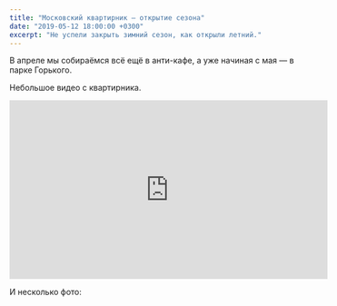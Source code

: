 ```yaml
---
title: "Московский квартирник — открытие сезона"
date: "2019-05-12 18:00:00 +0300"
excerpt: "Не успели закрыть зимний сезон, как открыли летний."
---
```


В апреле мы собираёмся всё ещё в анти-кафе, а уже начиная с мая&nbsp;&mdash; в парке Горького.

Небольшое видео с квартирника.

<div class="video-wrapper">
  <iframe width="560" height="315" src="https://www.youtube.com/embed/VAKzO4JzRT0" frameborder="0" allow="accelerometer; autoplay; encrypted-media; gyroscope; picture-in-picture" allowfullscreen></iframe>
</div>

И несколько фото:

<div class="col-lg-3 col-md-4 col-6">
  <a href="https://github.com/mark-shevchenko-name/mark-shevchenko-name.github.io/assets/10639110/fb65d862-5bea-4ed4-9ce1-2f12d3fd3c35" class="d-block mb-4 h-100">
    <img class="img-fluid img-thumbnail" src="https://github.com/mark-shevchenko-name/mark-shevchenko-name.github.io/assets/10639110/fb65d862-5bea-4ed4-9ce1-2f12d3fd3c35" alt="">
  </a>
</div>

<div class="col-lg-3 col-md-4 col-6">
  <a href="https://github.com/mark-shevchenko-name/mark-shevchenko-name.github.io/assets/10639110/df563b5a-facd-4d2d-966a-9baf36980998" class="d-block mb-4 h-100">
    <img class="img-fluid img-thumbnail" src="https://github.com/mark-shevchenko-name/mark-shevchenko-name.github.io/assets/10639110/df563b5a-facd-4d2d-966a-9baf36980998" alt="">
  </a>
</div>

<div class="col-lg-3 col-md-4 col-6">
  <a href="https://github.com/mark-shevchenko-name/mark-shevchenko-name.github.io/assets/10639110/1c0b665a-04d0-4622-9563-13eb4975c670" class="d-block mb-4 h-100">
    <img class="img-fluid img-thumbnail" src="https://github.com/mark-shevchenko-name/mark-shevchenko-name.github.io/assets/10639110/1c0b665a-04d0-4622-9563-13eb4975c670" alt="">
  </a>
</div>

<div class="col-lg-3 col-md-4 col-6">
  <a href="https://github.com/mark-shevchenko-name/mark-shevchenko-name.github.io/assets/10639110/617a9fe9-711a-496d-9ab8-da0ba8a1fd61" class="d-block mb-4 h-100">
    <img class="img-fluid img-thumbnail" src="https://github.com/mark-shevchenko-name/mark-shevchenko-name.github.io/assets/10639110/617a9fe9-711a-496d-9ab8-da0ba8a1fd61" alt="">
  </a>
</div>
